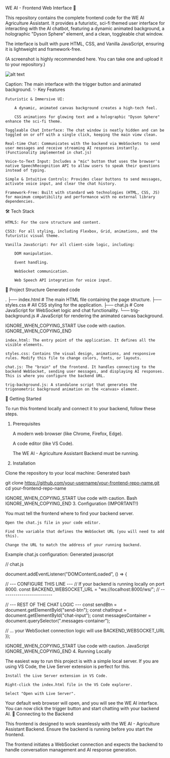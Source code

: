WE AI - Frontend Web Interface 🚀

This repository contains the complete frontend code for the WE AI Agriculture Assistant. It provides a futuristic, sci-fi themed user interface for interacting with the AI chatbot, featuring a dynamic animated background, a holographic "Dyson Sphere" element, and a clean, toggleable chat window.

The interface is built with pure HTML, CSS, and Vanilla JavaScript, ensuring it is lightweight and framework-free.

(A screenshot is highly recommended here. You can take one and upload it to your repository.)

![alt text](https://i.ibb.co/L9s3gX1/we-ai-frontend.png)


Caption: The main interface with the trigger button and animated background.
✨ Key Features

    Futuristic & Immersive UI:

        A dynamic, animated canvas background creates a high-tech feel.

        CSS animations for glowing text and a holographic "Dyson Sphere" enhance the sci-fi theme.

    Toggleable Chat Interface: The chat window is neatly hidden and can be toggled on or off with a single click, keeping the main view clean.

    Real-time Chat: Communicates with the backend via WebSockets to send user messages and receive streaming AI responses instantly. (Functionality implemented in chat.js)

    Voice-to-Text Input: Includes a "mic" button that uses the browser's native SpeechRecognition API to allow users to speak their questions instead of typing.

    Simple & Intuitive Controls: Provides clear buttons to send messages, activate voice input, and clear the chat history.

    Framework-Free: Built with standard web technologies (HTML, CSS, JS) for maximum compatibility and performance with no external library dependencies.

🛠️ Tech Stack

    HTML5: For the core structure and content.

    CSS3: For all styling, including Flexbox, Grid, animations, and the futuristic visual theme.

    Vanilla JavaScript: For all client-side logic, including:

        DOM manipulation.

        Event handling.

        WebSocket communication.

        Web Speech API integration for voice input.

📁 Project Structure
Generated code

      
.
├── index.html          # The main HTML file containing the page structure.
├── styles.css          # All CSS styling for the application.
├── chat.js             # Core JavaScript for WebSocket logic and chat functionality.
└── trig-background.js  # JavaScript for rendering the animated canvas background.

    

IGNORE_WHEN_COPYING_START
Use code with caution.
IGNORE_WHEN_COPYING_END

    index.html: The entry point of the application. It defines all the visible elements.

    styles.css: Contains the visual design, animations, and responsive rules. Modify this file to change colors, fonts, or layouts.

    chat.js: The "brain" of the frontend. It handles connecting to the backend WebSocket, sending user messages, and displaying AI responses. This is where you configure the backend URL.

    trig-background.js: A standalone script that generates the trigonometric background animation on the <canvas> element.

🚀 Getting Started

To run this frontend locally and connect it to your backend, follow these steps.
1. Prerequisites

    A modern web browser (like Chrome, Firefox, Edge).

    A code editor (like VS Code).

    The WE AI - Agriculture Assistant Backend must be running.

2. Installation

Clone the repository to your local machine:
Generated bash

      
git clone https://github.com/your-username/your-frontend-repo-name.git
cd your-frontend-repo-name

    

IGNORE_WHEN_COPYING_START
Use code with caution. Bash
IGNORE_WHEN_COPYING_END
3. Configuration (IMPORTANT!)

You must tell the frontend where to find your backend server.

    Open the chat.js file in your code editor.

    Find the variable that defines the WebSocket URL (you will need to add this).

    Change the URL to match the address of your running backend.

Example chat.js configuration:
Generated javascript

      
// chat.js

document.addEventListener("DOMContentLoaded", () => {

  // --- CONFIGURE THIS LINE ---
  // If your backend is running locally on port 8000.
  const BACKEND_WEBSOCKET_URL = "ws://localhost:8000/ws/";
  // -------------------------

  // --- REST OF THE CHAT LOGIC ---
  const sendBtn = document.getElementById("send-btn");
  const chatInput = document.getElementById("chat-input");
  const messagesContainer = document.querySelector(".messages-container");
  
  // ... your WebSocket connection logic will use BACKEND_WEBSOCKET_URL
});

    

IGNORE_WHEN_COPYING_START
Use code with caution. JavaScript
IGNORE_WHEN_COPYING_END
4. Running Locally

The easiest way to run this project is with a simple local server. If you are using VS Code, the Live Server extension is perfect for this.

    Install the Live Server extension in VS Code.

    Right-click the index.html file in the VS Code explorer.

    Select "Open with Live Server".

Your default web browser will open, and you will see the WE AI interface. You can now click the trigger button and start chatting with your backend AI.
🤝 Connecting to the Backend

This frontend is designed to work seamlessly with the WE AI - Agriculture Assistant Backend. Ensure the backend is running before you start the frontend.

The frontend initiates a WebSocket connection and expects the backend to handle conversation management and AI response generation.

